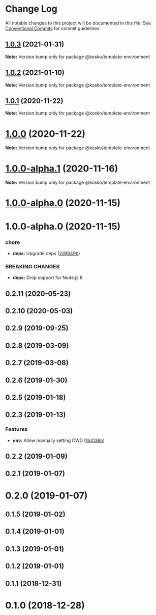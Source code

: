 # Change Log

All notable changes to this project will be documented in this file.
See [Conventional Commits](https://conventionalcommits.org) for commit guidelines.

## [1.0.3](https://github.com/tommy351/kosko/compare/@kosko/template-environment@1.0.2...@kosko/template-environment@1.0.3) (2021-01-31)

**Note:** Version bump only for package @kosko/template-environment





## [1.0.2](https://github.com/tommy351/kosko/compare/@kosko/template-environment@1.0.1...@kosko/template-environment@1.0.2) (2021-01-10)

**Note:** Version bump only for package @kosko/template-environment





## [1.0.1](https://github.com/tommy351/kosko/compare/@kosko/template-environment@1.0.0...@kosko/template-environment@1.0.1) (2020-11-22)

**Note:** Version bump only for package @kosko/template-environment





# [1.0.0](https://github.com/tommy351/kosko/compare/@kosko/template-environment@1.0.0-alpha.1...@kosko/template-environment@1.0.0) (2020-11-22)

**Note:** Version bump only for package @kosko/template-environment





# [1.0.0-alpha.1](https://github.com/tommy351/kosko/compare/@kosko/template-environment@1.0.0-alpha.0...@kosko/template-environment@1.0.0-alpha.1) (2020-11-16)

**Note:** Version bump only for package @kosko/template-environment





# [1.0.0-alpha.0](https://github.com/tommy351/kosko/compare/@kosko/template-environment@1.0.0-alpha.0...@kosko/template-environment@1.0.0-alpha.0) (2020-11-15)



# 1.0.0-alpha.0 (2020-11-15)


### chore

* **deps:** Upgrade deps ([2d9649b](https://github.com/tommy351/kosko/commit/2d9649b2579cdf75529b07ec42d1bc88e8eb937e))


### BREAKING CHANGES

* **deps:** Drop support for Node.js 8



## 0.2.11 (2020-05-23)



## 0.2.10 (2020-05-03)



## 0.2.9 (2019-09-25)



## 0.2.8 (2019-03-09)



## 0.2.7 (2019-03-08)



## 0.2.6 (2019-01-30)



## 0.2.5 (2019-01-18)



## 0.2.3 (2019-01-13)


### Features

* **env:** Allow manually setting CWD ([164138b](https://github.com/tommy351/kosko/commit/164138b5c133d49a84ed85ba31d5e17bd1f05388))



## 0.2.2 (2019-01-09)



## 0.2.1 (2019-01-07)



# 0.2.0 (2019-01-07)



## 0.1.5 (2019-01-02)



## 0.1.4 (2019-01-01)



## 0.1.3 (2019-01-01)



## 0.1.2 (2019-01-01)



## 0.1.1 (2018-12-31)



# 0.1.0 (2018-12-28)
